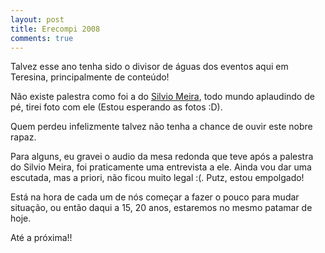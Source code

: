 ```yaml
---
layout: post
title: Erecompi 2008
comments: true
---
```


Talvez esse ano tenha sido o divisor de águas dos eventos aqui em Teresina, principalmente de conteúdo!

Não existe palestra como foi a do [Silvio Meira](http://silviomeira.blog.terra.com.br/), todo mundo aplaudindo de pé, tirei foto com ele (Estou esperando as fotos :D).

Quem perdeu infelizmente talvez não tenha a chance de ouvir este nobre rapaz.

Para alguns, eu gravei o audio da mesa redonda que teve após a palestra do Silvio Meira, foi praticamente uma entrevista a ele. Ainda vou dar uma escutada, mas a priori, não ficou muito legal :(. Putz, estou empolgado!

Está na hora de cada um de nós começar a fazer o pouco para mudar situação, ou então daqui a 15, 20 anos, estaremos no mesmo patamar de hoje.

Até a próxima!!
